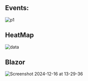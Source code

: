 ## Events:
![p1](https://github.com/user-attachments/assets/736025af-afee-415c-a3e2-59a0372504f7)

## HeatMap
![data](https://github.com/user-attachments/assets/574f316d-642a-4984-906d-eed8bc62792b)

## Blazor
![Screenshot 2024-12-16 at 13-29-36 ](https://github.com/user-attachments/assets/1cf51d10-26ed-49af-ac36-0549c29c25d0)
